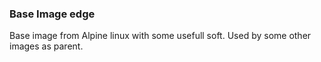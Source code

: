 ### Base Image edge
Base image from Alpine linux with some usefull soft. Used by some other images as parent.
